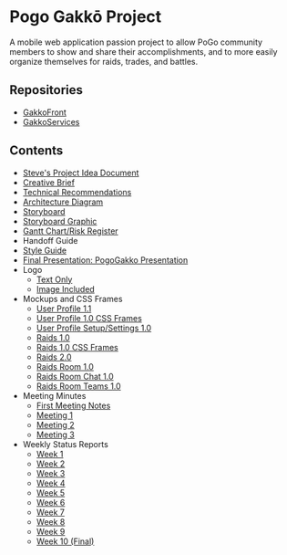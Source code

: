 # Pogo Gakkō Project

A mobile web application passion project to allow PoGo community members to show and share their accomplishments, and to more easily organize themselves for raids, trades, and battles.

## Repositories
- [GakkoFront](https://github.com/TeamTomodachi/GakkoFront)
- [GakkoServices](https://github.com/TeamTomodachi/GakkoServices)

## Contents
- [Steve's Project Idea Document](https://github.com/TeamTomodachi/GakkoDocs/blob/master/POGO%20Gakko%20-%20Project%20Idea%20Document.pdf)
- [Creative Brief](https://github.com/TeamTomodachi/GakkoDocs/blob/master/Project%20Documentation/Pogo%20Gakko%20Creative%20Brief.pdf)
- [Technical Recommendations](https://github.com/TeamTomodachi/GakkoDocs/blob/master/Project%20Documentation/Pogo%20Gakko%20Technical%20Recommendations.pdf)
- [Architecture Diagram](https://github.com/TeamTomodachi/GakkoDocs/blob/master/Development/Backend/Architecture/Backend%20Architecture.pdf)
- [Storyboard](https://github.com/TeamTomodachi/GakkoDocs/blob/master/Project%20Documentation/User%20Experience%20Path%20Storyboard.pdf)
- [Storyboard Graphic](https://github.com/TeamTomodachi/GakkoDocs/blob/master/Project%20Documentation/User%20Experience%20Path%20Storyboard%20Graphic.png)
- [Gantt Chart/Risk Register](https://github.com/TeamTomodachi/GakkoDocs/blob/master/Project%20Documentation/PoGo%20Gakko%20Gantt%20Chart%20and%20Risk%20Register.pdf)
- Handoff Guide
- [Style Guide](https://github.com/TeamTomodachi/GakkoDocs/blob/master/Project%20Documentation/PogoGakkoStyleGuide.pdf)
- [Final Presentation: PogoGakko Presentation](https://github.com/TeamTomodachi/GakkoDocs/blob/master/Presentations/PoGo%20Gakko%20Presentation.pdf)
- Logo
  - [Text Only](https://raw.githubusercontent.com/TeamTomodachi/GakkoDocs/master/Project%20Documentation/Graphics/logo_letters.png)
  - [Image Included](https://raw.githubusercontent.com/TeamTomodachi/GakkoDocs/master/Project%20Documentation/Graphics/logo_image.png)
- Mockups and CSS Frames
  - [User Profile 1.1](https://raw.githubusercontent.com/TeamTomodachi/GakkoDocs/master/Development/Frontend/Mockups%20and%20CSS%20Frames/prof_1.1.PNG)
  - [User Profile 1.0 CSS Frames](https://raw.githubusercontent.com/TeamTomodachi/GakkoDocs/master/Development/Frontend/Mockups%20and%20CSS%20Frames/prof_1.0_css.png)
  - [User Profile Setup/Settings 1.0](https://raw.githubusercontent.com/TeamTomodachi/GakkoDocs/master/Development/Frontend/Mockups%20and%20CSS%20Frames/profsettings_1.0.PNG)
  - [Raids 1.0](https://raw.githubusercontent.com/TeamTomodachi/GakkoDocs/master/Development/Frontend/Mockups%20and%20CSS%20Frames/raids_1.0.PNG)
  - [Raids 1.0 CSS Frames](https://raw.githubusercontent.com/TeamTomodachi/GakkoDocs/master/Development/Frontend/Mockups%20and%20CSS%20Frames/raids_1.0_css.png)
  - [Raids 2.0](https://raw.githubusercontent.com/TeamTomodachi/GakkoDocs/master/Development/Frontend/Mockups%20and%20CSS%20Frames/raids_2.0.PNG)
  - [Raids Room 1.0](https://raw.githubusercontent.com/TeamTomodachi/GakkoDocs/master/Development/Frontend/Mockups%20and%20CSS%20Frames/raidsroom_1.0.PNG)
  - [Raids Room Chat 1.0](https://raw.githubusercontent.com/TeamTomodachi/GakkoDocs/master/Development/Frontend/Mockups%20and%20CSS%20Frames/raidsroom_chat_1.0.PNG)
  - [Raids Room Teams 1.0](https://raw.githubusercontent.com/TeamTomodachi/GakkoDocs/master/Development/Frontend/Mockups%20and%20CSS%20Frames/raidsroom_teams_1.0.PNG)
- Meeting Minutes
  - [First Meeting Notes](https://github.com/TeamTomodachi/GakkoDocs/blob/master/Meeting%20Minutes/Pogo_Gakko_First_Meeting_Notes.pdf)
  - [Meeting 1](https://github.com/TeamTomodachi/GakkoDocs/blob/master/Meeting%20Minutes/POGO%20Gakko%20-%20Meeting%20Minutes%201.pdf)
  - [Meeting 2](https://github.com/TeamTomodachi/GakkoDocs/blob/master/Meeting%20Minutes/POGO%20Gakko%20-%20Meeting%20Minutes%202.pdf)
  - [Meeting 3](https://github.com/TeamTomodachi/GakkoDocs/blob/master/Meeting%20Minutes/POGO%20Gakko%20-%20Meeting%20Minutes%203.pdf)
- Weekly Status Reports
  - [Week 1](https://github.com/TeamTomodachi/GakkoDocs/blob/master/Weekly%20Status%20Reports/Team%20Tomodachi%20Status%20Report%20-%20week%201.pdf)
  - [Week 2](https://github.com/TeamTomodachi/GakkoDocs/blob/master/Weekly%20Status%20Reports/Team%20Tomodachi%20Status%20Report%20-%20week%202.pdf)
  - [Week 3](https://github.com/TeamTomodachi/GakkoDocs/blob/master/Weekly%20Status%20Reports/Team%20Tomodachi%20Status%20Report%20-%20week%203.pdf)
  - [Week 4](https://github.com/TeamTomodachi/GakkoDocs/blob/master/Weekly%20Status%20Reports/Team%20Tomodachi%20Status%20Report%20-%20week%204.pdf)
  - [Week 5](https://github.com/TeamTomodachi/GakkoDocs/blob/master/Weekly%20Status%20Reports/Team%20Tomodachi%20Status%20Report%20-%20week%205.pdf)
  - [Week 6](https://github.com/TeamTomodachi/GakkoDocs/blob/master/Weekly%20Status%20Reports/Team%20Tomodachi%20Status%20Report%20-%20week%206.pdf)
  - [Week 7](https://github.com/TeamTomodachi/GakkoDocs/blob/master/Weekly%20Status%20Reports/Team%20Tomodachi%20Status%20Report%20-%20week%207.pdf)
  - [Week 8](https://github.com/TeamTomodachi/GakkoDocs/blob/master/Weekly%20Status%20Reports/Team%20Tomodachi%20Status%20Report%20-%20week%208.pdf)
  - [Week 9](https://github.com/TeamTomodachi/GakkoDocs/blob/master/Weekly%20Status%20Reports/Team%20Tomodachi%20Status%20Report%20-%20week%209.pdf)
  - [Week 10 (Final)](https://github.com/TeamTomodachi/GakkoDocs/blob/master/Weekly%20Status%20Reports/Team%20Tomodachi%20Status%20Report%20-%20week%2010%20(final).pdf)

